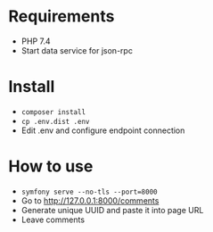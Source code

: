 # Requirements

- PHP 7.4
- Start data service for json-rpc

# Install

- `composer install`
- `cp .env.dist .env`
- Edit .env and configure endpoint connection

# How to use

- `symfony serve --no-tls --port=8000`
- Go to http://127.0.0.1:8000/comments
- Generate unique UUID and paste it into page URL
- Leave comments
